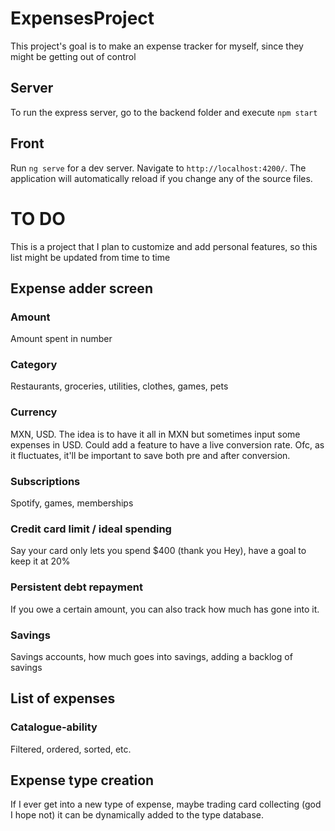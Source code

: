 # ExpensesProject

This project's goal is to make an expense tracker for myself, since they might be getting out of control

## Server

To run the express server, go to the backend folder and execute `npm start`

## Front

Run `ng serve` for a dev server. Navigate to `http://localhost:4200/`. The application will automatically reload if you change any of the source files.

# TO DO

This is a project that I plan to customize and add personal features, so this list might be updated from time to time

## Expense adder screen

### Amount

Amount spent in number

### Category 

Restaurants, groceries, utilities, clothes, games, pets

### Currency 

MXN, USD. The idea is to have it all in MXN but sometimes input some expenses in USD.
Could add a feature to have a live conversion rate. 
Ofc, as it fluctuates, it'll be important to save both pre and after conversion.

### Subscriptions

Spotify, games, memberships

### Credit card limit / ideal spending

Say your card only lets you spend $400 (thank you Hey), have a goal to keep it at 20%

### Persistent debt repayment

If you owe a certain amount, you can also track how much has gone into it.

### Savings

Savings accounts, how much goes into savings, adding a backlog of savings

## List of expenses

### Catalogue-ability

Filtered, ordered, sorted, etc.

## Expense type creation

If I ever get into a new type of expense, maybe trading card collecting (god I hope not) it can be dynamically added to the type database.